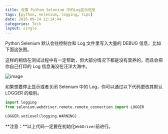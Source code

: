 ```yaml
---
title: 设置 Python Selenium 中的Log显示信息
tags: [python, selenium, logging, tips]
date: 2016-09-24 22:14:44
categories: Tech
layout: single
---
```


Python Selenium 默认会往控制台和 Log 文件里写入大量的 DEBUG 信息，比如下面这张图。

<!-- more -->

这样的相信在测试过程中有一定帮助，但大部分情况下都是没有营养的，而且会把你自己打印的 Log 信息淹没在汪洋大海中。

![image](https://tobyqin.github.io/images/selenium-debug-logging.png)

如果想要停止显示或者关闭 Selenium 中的 Log，你可以通过以下代码更改其默认 LOGGER 的级别。

```python
import logging
from selenium.webdriver.remote.remote_connection import LOGGER

LOGGER.setLevel(logging.WARNING)
```

**注意：**以上代码一定要在初始化`WebDriver`前进行。
